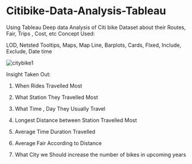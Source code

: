 # Citibike-Data-Analysis-Tableau
Using Tableau Deep data Analysis of Citi bike Dataset about their Routes, Fair, Trips , Cost, etc
Concept Used:

LOD, Netsted Tooltips, Maps, Map Line, Barplots, Cards, FIxed, Include, Exclude, Date time 

![citybike1](Sample/citybike1.gif)

Insight Taken Out:
1. When Rides Travelled Most

2. What Station They Travelled Most 

3. What Time , Day They Usually Travel 

4. Longest Distance between Station Travelled Most 

5. Average Time Duration Travelled 

6. Average Fair According to Distance 

7. What City we Should increase the number of bikes in upcoming years 
